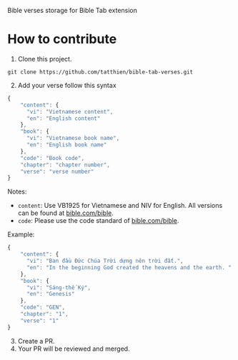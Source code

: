 Bible verses storage for Bible Tab extension

# How to contribute

1. Clone this project.

```
git clone https://github.com/tatthien/bible-tab-verses.git
```

2. Add your verse follow this syntax

```js
{
    "content": {
      "vi": "Vietnamese content",
      "en": "English content"
    },
    "book": {
      "vi": "Vietnamese book name",
      "en": "English book name"
    },
    "code": "Book code",
    "chapter": "chapter number",
    "verse": "verse number"
}
```

Notes:

- `content`: Use VB1925 for Vietnamese and NIV for English. All versions can be found at [bible.com/bible](bible.com/bible).
- `code`: Please use the code standard of [bible.com/bible](bible.com/bible).

Example:

```js
{
    "content": {
      "vi": "Ban đầu Đức Chúa Trời dựng nên trời đất.",
      "en": "In the beginning God created the heavens and the earth. "
    },
    "book": {
      "vi": "Sáng-thế Ký",
      "en": "Genesis"
    },
    "code": "GEN",
    "chapter": "1",
    "verse": "1"
}
```

3. Create a PR.
4. Your PR will be reviewed and merged.
